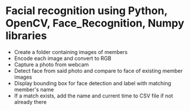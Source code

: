 # Facial recognition using Python, OpenCV, Face_Recognition, Numpy libraries

- Create a folder containing images of members  
- Encode each image and convert to RGB
- Capture a photo from webcam
- Detect face from said photo and compare to face of existing member images
- Display bounding box for face detection and label with matching member's name
- If a match exists, add the name and current time to CSV file if not already there



